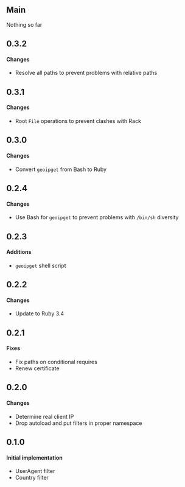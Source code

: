 ## Main

Nothing so far

## 0.3.2

#### Changes
* Resolve all paths to prevent problems with relative paths

## 0.3.1

#### Changes
* Root `File` operations to prevent clashes with Rack

## 0.3.0

#### Changes
* Convert `geoipget` from Bash to Ruby

## 0.2.4

#### Changes
* Use Bash for `geoipget` to prevent problems with `/bin/sh` diversity

## 0.2.3

#### Additions
* `geoipget` shell script

## 0.2.2

#### Changes
* Update to Ruby 3.4

## 0.2.1

#### Fixes

* Fix paths on conditional requires
* Renew certificate

## 0.2.0

#### Changes

* Determine real client IP
* Drop autoload and put filters in proper namespace

## 0.1.0

#### Initial implementation

* UserAgent filter
* Country filter
